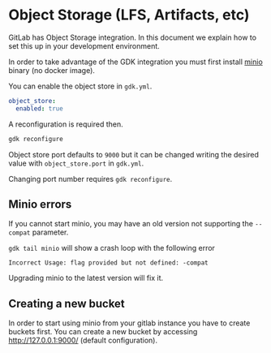 # Object Storage (LFS, Artifacts, etc)

GitLab has Object Storage integration.
In this document we explain how to set this up in your development
environment.

In order to take advantage of the GDK integration you must first install
[minio](https://docs.minio.io/docs/minio-quickstart-guide) binary (no docker image).

You can enable the object store in `gdk.yml`.

```yaml
object_store:
  enabled: true
```

A reconfiguration is required then.

```sh
gdk reconfigure
```

Object store port defaults to `9000` but it can be changed writing the desired value
with `object_store.port` in `gdk.yml`.

Changing port number requires `gdk reconfigure`.

## Minio errors

If you cannot start minio, you may have an old version not supporting the `--compat` parameter.

`gdk tail minio` will show a crash loop with the following error

```
Incorrect Usage: flag provided but not defined: -compat
```

Upgrading minio to the latest version will fix it.

## Creating a new bucket

In order to start using minio from your gitlab instance you have to create buckets first. You can create a new bucket by accessing http://127.0.0.1:9000/ (default configuration).
